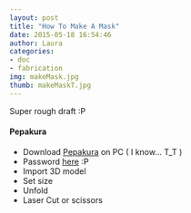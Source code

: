 ```yaml
---
layout: post
title: "How To Make A Mask"
date: 2015-05-18 16:54:46
author: Laura
categories: 
- doc
- fabrication
img: makeMask.jpg
thumb: makeMaskT.jpg
---
```


Super rough draft :P

#### Pepakura
- Download [Pepakura][Pepakura] on PC ( I know... T_T )
- Password [here][ps] :P
- Import 3D model
- Set size
- Unfold
- Laser Cut or scissors

[Pepakura]: 	http://www.tamasoft.co.jp/pepakura-en/
[ps]: 			https://answers.yahoo.com/question/index?qid=20100805034035AAqRsbh